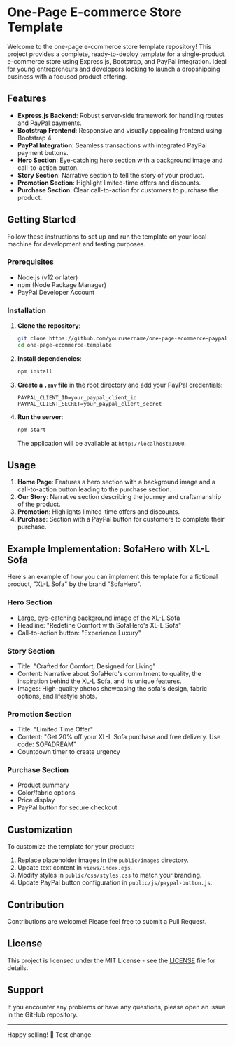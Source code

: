 # One-Page E-commerce Store Template

Welcome to the one-page e-commerce store template repository! This project provides a complete, ready-to-deploy template for a single-product e-commerce store using Express.js, Bootstrap, and PayPal integration. Ideal for young entrepreneurs and developers looking to launch a dropshipping business with a focused product offering.

## Features

- **Express.js Backend**: Robust server-side framework for handling routes and PayPal payments.
- **Bootstrap Frontend**: Responsive and visually appealing frontend using Bootstrap 4.
- **PayPal Integration**: Seamless transactions with integrated PayPal payment buttons.
- **Hero Section**: Eye-catching hero section with a background image and call-to-action button.
- **Story Section**: Narrative section to tell the story of your product.
- **Promotion Section**: Highlight limited-time offers and discounts.
- **Purchase Section**: Clear call-to-action for customers to purchase the product.

## Getting Started

Follow these instructions to set up and run the template on your local machine for development and testing purposes.

### Prerequisites

- Node.js (v12 or later)
- npm (Node Package Manager)
- PayPal Developer Account

### Installation

1. **Clone the repository**:

   ```bash
   git clone https://github.com/yourusername/one-page-ecommerce-paypal.git
   cd one-page-ecommerce-template
   ```

2. **Install dependencies**:

   ```bash
   npm install
   ```

3. **Create a `.env` file** in the root directory and add your PayPal credentials:

   ```
   PAYPAL_CLIENT_ID=your_paypal_client_id
   PAYPAL_CLIENT_SECRET=your_paypal_client_secret
   ```

4. **Run the server**:

   ```bash
   npm start
   ```

   The application will be available at `http://localhost:3000`.

## Usage

1. **Home Page**: Features a hero section with a background image and a call-to-action button leading to the purchase section.
2. **Our Story**: Narrative section describing the journey and craftsmanship of the product.
3. **Promotion**: Highlights limited-time offers and discounts.
4. **Purchase**: Section with a PayPal button for customers to complete their purchase.

## Example Implementation: SofaHero with XL-L Sofa

Here's an example of how you can implement this template for a fictional product, "XL-L Sofa" by the brand "SofaHero".

### Hero Section

- Large, eye-catching background image of the XL-L Sofa
- Headline: "Redefine Comfort with SofaHero's XL-L Sofa"
- Call-to-action button: "Experience Luxury"

### Story Section

- Title: "Crafted for Comfort, Designed for Living"
- Content: Narrative about SofaHero's commitment to quality, the inspiration behind the XL-L Sofa, and its unique features.
- Images: High-quality photos showcasing the sofa's design, fabric options, and lifestyle shots.

### Promotion Section

- Title: "Limited Time Offer"
- Content: "Get 20% off your XL-L Sofa purchase and free delivery. Use code: SOFADREAM"
- Countdown timer to create urgency

### Purchase Section

- Product summary
- Color/fabric options
- Price display
- PayPal button for secure checkout

## Customization

To customize the template for your product:

1. Replace placeholder images in the `public/images` directory.
2. Update text content in `views/index.ejs`.
3. Modify styles in `public/css/styles.css` to match your branding.
4. Update PayPal button configuration in `public/js/paypal-button.js`.

## Contribution

Contributions are welcome! Please feel free to submit a Pull Request.

## License

This project is licensed under the MIT License - see the [LICENSE](LICENSE) file for details.

## Support

If you encounter any problems or have any questions, please open an issue in the GitHub repository.

---

Happy selling! 🚀
Test change
